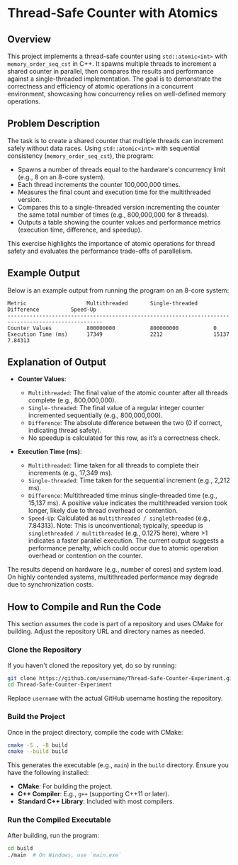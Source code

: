 # Thread-Safe Counter with Atomics

## Overview
This project implements a thread-safe counter using `std::atomic<int>` with `memory_order_seq_cst` in C++. It spawns multiple threads to increment a shared counter in parallel, then compares the results and performance against a single-threaded implementation. The goal is to demonstrate the correctness and efficiency of atomic operations in a concurrent environment, showcasing how concurrency relies on well-defined memory operations.

## Problem Description
The task is to create a shared counter that multiple threads can increment safely without data races. Using `std::atomic<int>` with sequential consistency (`memory_order_seq_cst`), the program:
- Spawns a number of threads equal to the hardware's concurrency limit (e.g., 8 on an 8-core system).
- Each thread increments the counter 100,000,000 times.
- Measures the final count and execution time for the multithreaded version.
- Compares this to a single-threaded version incrementing the counter the same total number of times (e.g., 800,000,000 for 8 threads).
- Outputs a table showing the counter values and performance metrics (execution time, difference, and speedup).

This exercise highlights the importance of atomic operations for thread safety and evaluates the performance trade-offs of parallelism.

## Example Output
Below is an example output from running the program on an 8-core system:

```
Metric                   Multithreaded       Single-threaded     Difference          Speed-Up       
----------------------------------------------------------------------------------------------------
Counter Values           800000000           800000000           0                                  
Execution Time (ms)      17349               2212                15137               7.84313        
```

## Explanation of Output
- **Counter Values**: 
  - `Multithreaded`: The final value of the atomic counter after all threads complete (e.g., 800,000,000).
  - `Single-threaded`: The final value of a regular integer counter incremented sequentially (e.g., 800,000,000).
  - `Difference`: The absolute difference between the two (0 if correct, indicating thread safety).
  - No speedup is calculated for this row, as it’s a correctness check.

- **Execution Time (ms)**:
  - `Multithreaded`: Time taken for all threads to complete their increments (e.g., 17,349 ms).
  - `Single-threaded`: Time taken for the sequential increment (e.g., 2,212 ms).
  - `Difference`: Multithreaded time minus single-threaded time (e.g., 15,137 ms). A positive value indicates the multithreaded version took longer, likely due to thread overhead or contention.
  - `Speed-Up`: Calculated as `multithreaded / singlethreaded` (e.g., 7.84313). Note: This is unconventional; typically, speedup is `singlethreaded / multithreaded` (e.g., 0.1275 here), where >1 indicates a faster parallel execution. The current output suggests a performance penalty, which could occur due to atomic operation overhead or contention on the counter.

The results depend on hardware (e.g., number of cores) and system load. On highly contended systems, multithreaded performance may degrade due to synchronization costs.

## How to Compile and Run the Code
This section assumes the code is part of a repository and uses CMake for building. Adjust the repository URL and directory names as needed.

### Clone the Repository
If you haven't cloned the repository yet, do so by running:

```bash
git clone https://github.com/username/Thread-Safe-Counter-Experiment.git
cd Thread-Safe-Counter-Experiment
```

Replace `username` with the actual GitHub username hosting the repository.

### Build the Project
Once in the project directory, compile the code with CMake:

```bash
cmake -S . -B build
cmake --build build
```

This generates the executable (e.g., `main`) in the `build` directory. Ensure you have the following installed:
- **CMake**: For building the project.
- **C++ Compiler**: E.g., `g++` (supporting C++11 or later).
- **Standard C++ Library**: Included with most compilers.

### Run the Compiled Executable
After building, run the program:

```bash
cd build
./main  # On Windows, use `main.exe`
```
